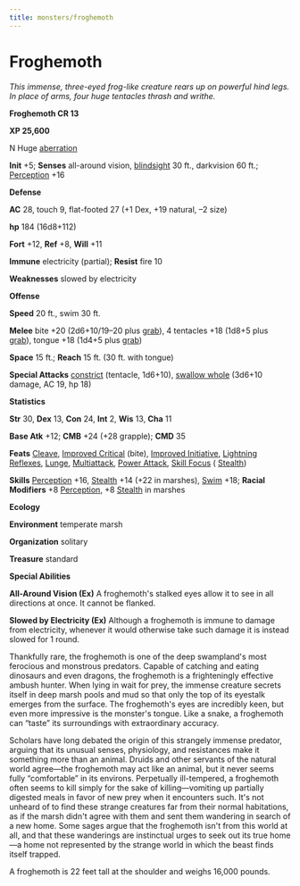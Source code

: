 ```yaml
---
title: monsters/froghemoth
---
```

# Froghemoth

_This immense, three-eyed frog-like creature rears up on powerful hind legs. In place of arms, four huge tentacles thrash and writhe._

**Froghemoth CR 13**

**XP 25,600**

N Huge [aberration](creatureTypes#_aberration)

**Init** +5; **Senses** all-around vision, [blindsight](universalMonsterRules#_blindsight) 30 ft., darkvision 60 ft.; [Perception](../skills/perception#_perception) +16

**Defense**

**AC** 28, touch 9, flat-footed 27 (+1 Dex, +19 natural, –2 size)

**hp** 184 (16d8+112)

**Fort** +12, **Ref** +8, **Will** +11

**Immune** electricity (partial); **Resist** fire 10

**Weaknesses** slowed by electricity

**Offense**

**Speed** 20 ft., swim 30 ft.

**Melee** bite +20 (2d6+10/19–20 plus [grab](universalMonsterRules#_grab)), 4 tentacles +18 (1d8+5 plus [grab](universalMonsterRules#_grab)), tongue +18 (1d4+5 plus [grab](universalMonsterRules#_grab))

**Space** 15 ft.; **Reach** 15 ft. (30 ft. with tongue)

**Special Attacks** [constrict](universalMonsterRules#_constrict) (tentacle, 1d6+10), [swallow whole](universalMonsterRules#_swallow-whole) (3d6+10 damage, AC 19, hp 18)

**Statistics**

**Str** 30, **Dex** 13, **Con** 24, **Int** 2, **Wis** 13, **Cha** 11

**Base Atk** +12; **CMB** +24 (+28 grapple); **CMD** 35

**Feats** [Cleave](../feats#_cleave), [Improved Critical](../feats#_improved-critical) (bite), [Improved Initiative](../feats#_improved-initiative), [Lightning Reflexes](../feats#_lightning-reflexes), [Lunge](../feats#_lunge), [Multiattack](monsterFeats#_multiattack), [Power Attack](../feats#_power-attack), [Skill Focus](../feats#_skill-focus) ( [Stealth](../skills/stealth#_stealth))

**Skills** [Perception](../skills/perception#_perception) +16, [Stealth](../skills/stealth#_stealth) +14 (+22 in marshes), [Swim](../skills/swim#_swim) +18; **Racial Modifiers** +8 [Perception](../skills/perception#_perception), +8 [Stealth](../skills/stealth#_stealth) in marshes

**Ecology**

**Environment** temperate marsh

**Organization** solitary

**Treasure** standard

**Special Abilities**

**All-Around Vision (Ex)** A froghemoth's stalked eyes allow it to see in all directions at once. It cannot be flanked.

**Slowed by Electricity (Ex)** Although a froghemoth is immune to damage from electricity, whenever it would otherwise take such damage it is instead slowed for 1 round.

Thankfully rare, the froghemoth is one of the deep swampland's most ferocious and monstrous predators. Capable of catching and eating dinosaurs and even dragons, the froghemoth is a frighteningly effective ambush hunter. When lying in wait for prey, the immense creature secrets itself in deep marsh pools and mud so that only the top of its eyestalk emerges from the surface. The froghemoth's eyes are incredibly keen, but even more impressive is the monster's tongue. Like a snake, a froghemoth can “taste” its surroundings with extraordinary accuracy.

Scholars have long debated the origin of this strangely immense predator, arguing that its unusual senses, physiology, and resistances make it something more than an animal. Druids and other servants of the natural world agree—the froghemoth may act like an animal, but it never seems fully “comfortable” in its environs. Perpetually ill-tempered, a froghemoth often seems to kill simply for the sake of killing—vomiting up partially digested meals in favor of new prey when it encounters such. It's not unheard of to find these strange creatures far from their normal habitations, as if the marsh didn't agree with them and sent them wandering in search of a new home. Some sages argue that the froghemoth isn't from this world at all, and that these wanderings are instinctual urges to seek out its true home—a home not represented by the strange world in which the beast finds itself trapped.

A froghemoth is 22 feet tall at the shoulder and weighs 16,000 pounds.

